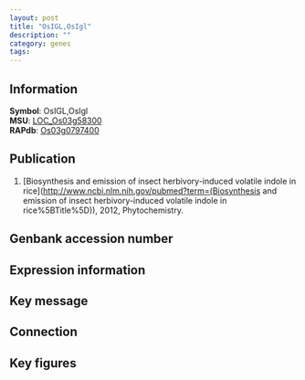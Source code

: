 ```yaml
---
layout: post
title: "OsIGL,OsIgl"
description: ""
category: genes
tags: 
---
```


## Information
__Symbol__: OsIGL,OsIgl  
__MSU__: [LOC_Os03g58300](http://rice.plantbiology.msu.edu/cgi-bin/ORF_infopage.cgi?orf=LOC_Os03g58300)  
__RAPdb__: [Os03g0797400](http://rapdb.dna.affrc.go.jp/viewer/gbrowse_details/irgsp1?name=Os03g0797400)  

## Publication
1. [Biosynthesis and emission of insect herbivory-induced volatile indole in rice](http://www.ncbi.nlm.nih.gov/pubmed?term=(Biosynthesis and emission of insect herbivory-induced volatile indole in rice%5BTitle%5D)), 2012, Phytochemistry.

## Genbank accession number

## Expression information

## Key message

## Connection

## Key figures


